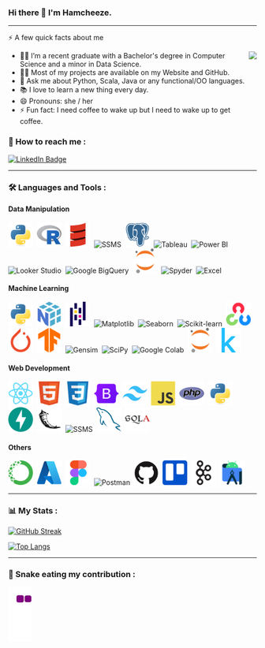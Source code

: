 ### Hi there 👋 I'm Hamcheeze.

---
⚡️ A few quick facts about me 

<img align="right" src="https://media.giphy.com/media/NTur7XlVDUdqM/giphy.gif" height="200px"/>

- 👩‍🎓 I’m a recent graduate with a Bachelor's degree in Computer Science and a minor in Data Science.
- 👨‍💻 Most of my projects are available on my Website and GitHub.
- 💬 Ask me about Python, Scala, Java or any functional/OO languages.
- 📚 I love to learn a new thing every day.
- 😄 Pronouns: she / her 
- ⚡ Fun fact: I need coffee to wake up but I need to wake up to get coffee.

### 💬 How to reach me :

<div id="badges">
  <a href="https://www.linkedin.com/in/nongnaphat-wongpiyachai">
    <img src="https://img.shields.io/badge/LinkedIn-blue?style=for-the-badge&logo=linkedin&logoColor=white" alt="LinkedIn Badge"/>
  </a>
</div>

<!-- <div id="badges">
  <a href="https://www.linkedin.com/in/cheezetsu">
    <img src="https://img.shields.io/badge/LinkedIn-blue?style=for-the-badge&logo=linkedin&logoColor=white" alt="LinkedIn Badge"/>
  </a>
</div> -->

---
### 🛠️ Languages and Tools :

#### Data Manipulation

<div>
  <img src="https://raw.githubusercontent.com/devicons/devicon/1119b9f84c0290e0f0b38982099a2bd027a48bf1/icons/python/python-original.svg" title="Python" alt="Python" width="50" height="50"/>&nbsp; 
  <img src="https://raw.githubusercontent.com/devicons/devicon/55609aa5bd817ff167afce0d965585c92040787a/icons/r/r-original.svg" title="R" alt="R" width="50" height="50">&nbsp; 
  <img src="https://raw.githubusercontent.com/devicons/devicon/1119b9f84c0290e0f0b38982099a2bd027a48bf1/icons/scala/scala-original.svg" title="Scala" alt="Scala" width="50" height="50"/>&nbsp; 
  <img src="https://vietteam.com/wp-content/uploads/2023/09/logo.png" title="SSMS" alt="SSMS" width="50" height="50"/>&nbsp;
  <img src="https://raw.githubusercontent.com/devicons/devicon/55609aa5bd817ff167afce0d965585c92040787a/icons/postgresql/postgresql-plain.svg" title="PostgreSQL" alt="PostgreSQL" width="50" height="50"/>&nbsp;
  <img src="https://seeklogo.com/images/T/tableau-software-logo-F1CE2CA54A-seeklogo.com.png" title="Tableau" alt="Tableau" width="50" height="50"/>&nbsp;
  <img src="https://upload.wikimedia.org/wikipedia/commons/thumb/c/cf/New_Power_BI_Logo.svg/1024px-New_Power_BI_Logo.svg.png" title="Power BI" alt="Power BI" width="50" height="50"/>&nbsp;
  <img src="https://storage.googleapis.com/datastudiogallery/data_icons/looker.png" title="Looker Studio" alt="Looker Studio" width="50" height="50"/>&nbsp;
  <img src="https://assets-global.website-files.com/5abc6c4b0a243a2dc939ee6e/5fdb995550a781d7c0c4ec5f_google-bigquery-logo-1.svg" title="Google BigQuery" alt="Google BigQuery" width="50" height="50"/>&nbsp;
  <img src="https://raw.githubusercontent.com/devicons/devicon/55609aa5bd817ff167afce0d965585c92040787a/icons/jupyter/jupyter-original.svg" title="Jupyter" alt="Jupyter" width="50" height="50"/>&nbsp;
  <img src="https://encrypted-tbn0.gstatic.com/images?q=tbn:ANd9GcQy0ZTInRvON0no5sNtDLE3w8cQaU7mJLNfynPulckG6A&s" title="Spyder" alt="Spyder" width="50" height="50"/>&nbsp;
  <img src="https://upload.wikimedia.org/wikipedia/commons/thumb/7/73/Microsoft_Excel_2013-2019_logo.svg/2170px-Microsoft_Excel_2013-2019_logo.svg.png" title="Excel" alt="Excel" width="50" height="50"/>&nbsp; 
  
#### Machine Learning
  <img src="https://raw.githubusercontent.com/devicons/devicon/1119b9f84c0290e0f0b38982099a2bd027a48bf1/icons/python/python-original.svg" title="Python" alt="Python" width="50" height="50"/>&nbsp; 
  <img src="https://raw.githubusercontent.com/devicons/devicon/55609aa5bd817ff167afce0d965585c92040787a/icons/numpy/numpy-original.svg" title="Numpy" alt="Numpy" width="50" height="50"/>&nbsp; 
  <img src="https://raw.githubusercontent.com/devicons/devicon/55609aa5bd817ff167afce0d965585c92040787a/icons/pandas/pandas-original.svg" title="Pandas" alt="Pandas" width="50" height="50"/>&nbsp; 
  <img src="https://upload.wikimedia.org/wikipedia/commons/thumb/8/84/Matplotlib_icon.svg/1200px-Matplotlib_icon.svg.png" title="Matplotlib" alt="Matplotlib" width="50" height="50"/>&nbsp; 
  <img src="https://seaborn.pydata.org/_images/logo-mark-lightbg.svg" title="Seaborn" alt="Seaborn" width="50" height="50"/>&nbsp; 
  <img src="https://upload.wikimedia.org/wikipedia/commons/0/05/Scikit_learn_logo_small.svg" title="Scikit-learn" alt="Scikit-learn" width="50" height="50"/>&nbsp; 
  <img src="https://raw.githubusercontent.com/devicons/devicon/55609aa5bd817ff167afce0d965585c92040787a/icons/opencv/opencv-original.svg" title="OpenCV" alt="OpenCV" width="50" height="50"/>&nbsp; 
  <img src="https://raw.githubusercontent.com/devicons/devicon/55609aa5bd817ff167afce0d965585c92040787a/icons/pytorch/pytorch-original.svg" title="PyTorch" alt="PyTorch" width="50" height="50"/>&nbsp; 
  <img src="https://raw.githubusercontent.com/devicons/devicon/55609aa5bd817ff167afce0d965585c92040787a/icons/tensorflow/tensorflow-original.svg" title="TensorFlow" alt="TensorFlow" width="50" height="50"/>&nbsp; 
  <img src="https://miro.medium.com/v2/resize:fit:664/0*u3lzy-EliPQtXJPy" title="Gensim" alt="Gensim" width="50" height="50"/>&nbsp;
  <img src="https://scipy.org/images/logo.svg" title="SciPy" alt="SciPy" width="50" height="50"/>&nbsp;
  <img src="https://colab.research.google.com/img/colab_favicon_256px.png" title="Google Colab" alt="Google Colab" width="50" height="50"/>&nbsp; 
  <img src="https://raw.githubusercontent.com/devicons/devicon/55609aa5bd817ff167afce0d965585c92040787a/icons/jupyter/jupyter-original.svg" title="Jupyter" alt="Jupyter" width="50" height="50"/>&nbsp; 
  <img src="https://raw.githubusercontent.com/devicons/devicon/55609aa5bd817ff167afce0d965585c92040787a/icons/kaggle/kaggle-original.svg" title="Kaggle" alt="Kaggle" width="50" height="50"/>&nbsp; 

#### Web Development
  <img src="https://raw.githubusercontent.com/devicons/devicon/55609aa5bd817ff167afce0d965585c92040787a/icons/react/react-original.svg" title="React" alt="React" width="50" height="50"/>&nbsp; 
  <img src="https://raw.githubusercontent.com/devicons/devicon/55609aa5bd817ff167afce0d965585c92040787a/icons/html5/html5-original.svg" title="HTML" alt="HTML" width="50" height="50"/>&nbsp;
  <img src="https://raw.githubusercontent.com/devicons/devicon/55609aa5bd817ff167afce0d965585c92040787a/icons/css3/css3-original.svg" title="CSS" alt="CSS" width="50" height="50"/>&nbsp;
  <img src="https://raw.githubusercontent.com/devicons/devicon/55609aa5bd817ff167afce0d965585c92040787a/icons/bootstrap/bootstrap-original.svg" title="Bootstrap" alt="Bootstrap" width="50" height="50"/>&nbsp;
  <img src="https://raw.githubusercontent.com/devicons/devicon/55609aa5bd817ff167afce0d965585c92040787a/icons/tailwindcss/tailwindcss-plain.svg" title="Tailwind CSS" alt="Tailwind CSS" width="50" height="50"/>&nbsp;
  <img src="https://raw.githubusercontent.com/devicons/devicon/55609aa5bd817ff167afce0d965585c92040787a/icons/javascript/javascript-original.svg" title="JavaScript" alt="JavaScript" width="50" height="50"/>&nbsp;
  <img src="https://raw.githubusercontent.com/devicons/devicon/55609aa5bd817ff167afce0d965585c92040787a/icons/php/php-original.svg" title="PHP" alt="PHP" width="50" height="50"/>&nbsp;
  <img src="https://raw.githubusercontent.com/devicons/devicon/master/icons/python/python-original.svg" title="Python" alt="Python" width="50" height="50"/>&nbsp;
  <img src="https://raw.githubusercontent.com/devicons/devicon/55609aa5bd817ff167afce0d965585c92040787a/icons/fastapi/fastapi-original.svg" title="FastAPI" alt="FastAPI" width="50" height="50"/>&nbsp;
  <img src="https://raw.githubusercontent.com/devicons/devicon/55609aa5bd817ff167afce0d965585c92040787a/icons/flask/flask-original.svg" title="Flask" alt="Flask" width="50" height="50"/>&nbsp;
  <img src="https://vietteam.com/wp-content/uploads/2023/09/logo.png" title="SSMS" alt="SSMS" width="50" height="50"/>&nbsp;
  <img src="https://raw.githubusercontent.com/devicons/devicon/55609aa5bd817ff167afce0d965585c92040787a/icons/mysql/mysql-original.svg" title="MySQL" alt="MySQL" width="50" height="50"/>&nbsp;
  <img src="https://raw.githubusercontent.com/devicons/devicon/55609aa5bd817ff167afce0d965585c92040787a/icons/sqlalchemy/sqlalchemy-original.svg" title="SQLAlchemy" alt="SQLAlchemy" width="50" height="50"/>&nbsp;

#### Others
  <img src="https://raw.githubusercontent.com/devicons/devicon/55609aa5bd817ff167afce0d965585c92040787a/icons/anaconda/anaconda-original.svg" title="Anaconda" alt="Anaconda" width="50" height="50"/>&nbsp;
  <img src="https://raw.githubusercontent.com/devicons/devicon/55609aa5bd817ff167afce0d965585c92040787a/icons/azure/azure-original.svg" title="Azure" alt="Azure" width="50" height="50"/>&nbsp;
  <img src="https://raw.githubusercontent.com/devicons/devicon/55609aa5bd817ff167afce0d965585c92040787a/icons/figma/figma-original.svg" title="Figma" alt="Figma" width="50" height="50"/>&nbsp;
  <img src="https://yt3.googleusercontent.com/X-rhKMndFm9hT9wIaJns1StBfGbFdLTkAROwm4UZ3n9ucrBky5CFIeeZhSszFXBgQjItzCD0SA=s900-c-k-c0x00ffffff-no-rj" title="Postman" alt="Postman" width="50" height="50"/>&nbsp;
  <img src="https://raw.githubusercontent.com/devicons/devicon/55609aa5bd817ff167afce0d965585c92040787a/icons/github/github-original.svg" title="GitHub" alt="GitHub" width="50" height="50"/>&nbsp;
  <img src="https://raw.githubusercontent.com/devicons/devicon/55609aa5bd817ff167afce0d965585c92040787a/icons/trello/trello-plain.svg" title="Trello" alt="Trello" width="50" height="50"/>&nbsp;
  <img src="https://raw.githubusercontent.com/devicons/devicon/55609aa5bd817ff167afce0d965585c92040787a/icons/apachekafka/apachekafka-original.svg" title="Apache Kafka" alt="Apache Kafka" width="50" height="50"/>&nbsp;
  <img src="https://raw.githubusercontent.com/devicons/devicon/55609aa5bd817ff167afce0d965585c92040787a/icons/androidstudio/androidstudio-original.svg" title="Android Studio" alt="Android Studio" width="50" height="50"/>&nbsp;

---
### 📊 My Stats :

[![GitHub Streak](http://github-readme-streak-stats.herokuapp.com?user=hamcheezee)](https://git.io/streak-stats)

[![Top Langs](https://github-readme-stats.vercel.app/api/top-langs/?username=hamcheezee&layout=compact&langs_count=12)](https://github.com/anuraghazra/github-readme-stats)

---
### 🐍 Snake eating my contribution :

![snake gif](https://github.com/hamcheezee/hamcheezee/blob/output/github-contribution-grid-snake.gif)
